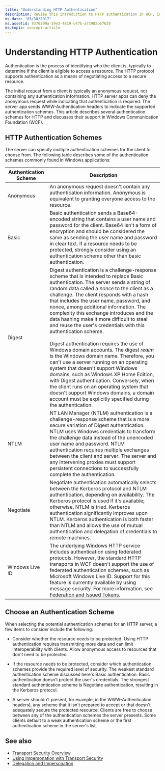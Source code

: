 ```yaml
---
title: "Understanding HTTP Authentication"
description: Review this introduction to HTTP authentication in WCF, including HTTP authentication schemes and choosing an authentication scheme.
ms.date: "03/30/2017"
ms.assetid: 9376309a-39e3-4819-b47b-a73982b57620
ms.topic: concept-article
---
```

# Understanding HTTP Authentication

Authentication is the process of identifying who the client is, typically to determine if the client is eligible to access a resource. The HTTP protocol supports authentication as a means of negotiating access to a secure resource.  
  
 The initial request from a client is typically an anonymous request, not containing any authentication information. HTTP server apps can deny the anonymous request while indicating that authentication is required. The server app sends WWW-Authentication headers to indicate the supported authentication schemes. This article describes several authentication schemes for HTTP and discusses their support in Windows Communication Foundation (WCF).  
  
## HTTP Authentication Schemes  

 The server can specify multiple authentication schemes for the client to choose from. The following table describes some of the authentication schemes commonly found in Windows applications:
  
|Authentication Scheme|Description|  
|---------------------------|-----------------|  
|Anonymous|An anonymous request doesn't contain any authentication information. Anonymous is equivalent to granting everyone access to the resource.|  
|Basic|Basic authentication sends a Base64-encoded string that contains a user name and password for the client. Base64 isn't a form of encryption and should be considered the same as sending the user name and password in clear text. If a resource needs to be protected, strongly consider using an authentication scheme other than basic authentication.|  
|Digest|Digest authentication is a challenge-response scheme that is intended to replace Basic authentication. The server sends a string of random data called a *nonce* to the client as a challenge. The client responds with a hash that includes the user name, password, and nonce, among additional information. The complexity this exchange introduces and the data hashing make it more difficult to steal and reuse the user's credentials with this authentication scheme.<br /><br /> Digest authentication requires the use of Windows domain accounts. The digest *realm* is the Windows domain name. Therefore, you can't use a server running on an operating system that doesn't support Windows domains, such as Windows XP Home Edition, with Digest authentication. Conversely, when the client runs on an operating system that doesn't support Windows domains, a domain account must be explicitly specified during the authentication.|  
|NTLM|NT LAN Manager (NTLM) authentication is a challenge-response scheme that is a more secure variation of Digest authentication. NTLM uses Windows credentials to transform the challenge data instead of the unencoded user name and password. NTLM authentication requires multiple exchanges between the client and server. The server and any intervening proxies must support persistent connections to successfully complete the authentication.|  
|Negotiate|Negotiate authentication automatically selects between the Kerberos protocol and NTLM authentication, depending on availability. The Kerberos protocol is used if it's available; otherwise, NTLM is tried. Kerberos authentication significantly improves upon NTLM. Kerberos authentication is both faster than NTLM and allows the use of mutual authentication and delegation of credentials to remote machines.|  
|Windows Live ID|The underlying Windows HTTP service includes authentication using federated protocols. However, the standard HTTP transports in WCF doesn't support the use of federated authentication schemes, such as Microsoft Windows Live ID. Support for this feature is currently available by using message security. For more information, see [Federation and Issued Tokens](federation-and-issued-tokens.md).|  
  
## Choose an Authentication Scheme  

 When selecting the potential authentication schemes for an HTTP server, a few items to consider include the following:  
  
- Consider whether the resource needs to be protected. Using HTTP authentication requires transmitting more data and can limit interoperability with clients. Allow anonymous access to resources that don't need to be protected.  
  
- If the resource needs to be protected, consider which authentication schemes provide the required level of security. The weakest standard authentication scheme discussed here's Basic authentication. Basic authentication doesn't protect the user's credentials. The strongest standard authentication scheme is Negotiate authentication, resulting in the Kerberos protocol.  
  
- A server shouldn't present, for example, in the WWW-Authentication headers), any scheme that it isn't prepared to accept or that doesn't adequately secure the protected resource. Clients are free to choose between any of the authentication schemes the server presents. Some clients default to a weak authentication scheme or the first authentication scheme in the server's list.  
  
## See also

- [Transport Security Overview](transport-security-overview.md)
- [Using Impersonation with Transport Security](using-impersonation-with-transport-security.md)
- [Delegation and Impersonation](delegation-and-impersonation-with-wcf.md)
